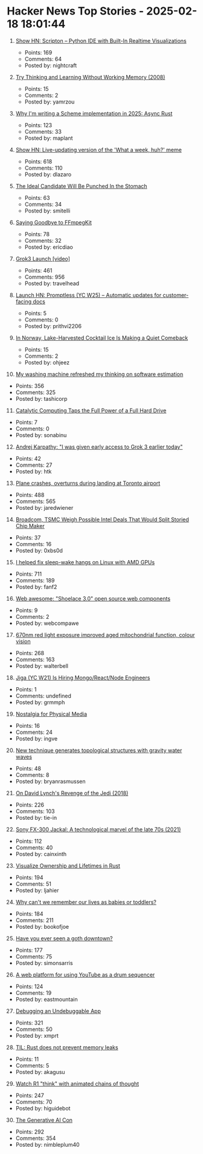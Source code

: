 # Hacker News Top Stories - 2025-02-18 18:01:44

1. [Show HN: Scripton – Python IDE with Built-In Realtime Visualizations](https://scripton.dev)
   - Points: 169
   - Comments: 64
   - Posted by: nightcraft

2. [Try Thinking and Learning Without Working Memory (2008)](https://sharpbrains.com/blog/2008/05/25/try-thinking-and-learning-without-working-memory/)
   - Points: 15
   - Comments: 2
   - Posted by: yamrzou

3. [Why I'm writing a Scheme implementation in 2025: Async Rust](https://maplant.com/2025-02-17-Why-I%27m-Writing-a-Scheme-Implementation-in-2025-(The-Answer-is-Async-Rust).html)
   - Points: 123
   - Comments: 33
   - Posted by: maplant

4. [Show HN: Live-updating version of the 'What a week, huh?' meme](https://tintin.dlazaro.ca/)
   - Points: 618
   - Comments: 110
   - Posted by: dlazaro

5. [The Ideal Candidate Will Be Punched In the Stomach](https://www.scottsmitelli.com/articles/ideal-candidate/)
   - Points: 63
   - Comments: 34
   - Posted by: smitelli

6. [Saying Goodbye to FFmpegKit](https://tanersener.medium.com/saying-goodbye-to-ffmpegkit-33ae939767e1)
   - Points: 78
   - Comments: 32
   - Posted by: ericdiao

7. [Grok3 Launch [video]](https://x.com/xai/status/1891699715298730482)
   - Points: 461
   - Comments: 956
   - Posted by: travelhead

8. [Launch HN: Promptless (YC W25) – Automatic updates for customer-facing docs](undefined)
   - Points: 5
   - Comments: 0
   - Posted by: prithvi2206

9. [In Norway, Lake-Harvested Cocktail Ice Is Making a Quiet Comeback](https://vinepair.com/articles/lake-harvested-cocktail-ice-returns/)
   - Points: 15
   - Comments: 2
   - Posted by: ohjeez

10. [My washing machine refreshed my thinking on software estimation](https://www.cosive.com/blog/my-washing-machine-refreshed-my-thinking-on-software-effort-estimation)
   - Points: 356
   - Comments: 325
   - Posted by: tashicorp

11. [Catalytic Computing Taps the Full Power of a Full Hard Drive](https://www.quantamagazine.org/catalytic-computing-taps-the-full-power-of-a-full-hard-drive-20250218/)
   - Points: 7
   - Comments: 0
   - Posted by: sonabinu

12. [Andrej Karpathy: "I was given early access to Grok 3 earlier today"](https://twitter.com/karpathy/status/1891720635363254772)
   - Points: 42
   - Comments: 27
   - Posted by: htk

13. [Plane crashes, overturns during landing at Toronto airport](https://www.cbc.ca/news/canada/toronto/toronto-pearson-overturned-airplane-1.7461227)
   - Points: 488
   - Comments: 565
   - Posted by: jaredwiener

14. [Broadcom, TSMC Weigh Possible Intel Deals That Would Split Storied Chip Maker](https://www.wsj.com/tech/broadcom-tsmc-eye-possible-intel-deals-that-would-split-storied-chip-maker-966b143b)
   - Points: 37
   - Comments: 16
   - Posted by: 0xbs0d

15. [I helped fix sleep-wake hangs on Linux with AMD GPUs](https://nyanpasu64.gitlab.io/blog/amdgpu-sleep-wake-hang/)
   - Points: 711
   - Comments: 189
   - Posted by: fanf2

16. [Web awesome: "Shoelace 3.0" open source web components](https://backers.webawesome.com)
   - Points: 9
   - Comments: 2
   - Posted by: webcompawe

17. [670nm red light exposure improved aged mitochondrial function, colour vision](https://www.nature.com/articles/s41598-021-02311-1)
   - Points: 268
   - Comments: 163
   - Posted by: walterbell

18. [Jiga (YC W21) Is Hiring Mongo/React/Node Engineers](https://www.ycombinator.com/companies/jiga/jobs/KMtdgpo-full-stack-engineer)
   - Points: 1
   - Comments: undefined
   - Posted by: grmmph

19. [Nostalgia for Physical Media](https://www.sicpers.info/2025/02/on-nostalgia-for-physical-media/)
   - Points: 16
   - Comments: 24
   - Posted by: ingve

20. [New technique generates topological structures with gravity water waves](https://phys.org/news/2025-02-tweezers-technique-generates-topological-gravity.html)
   - Points: 48
   - Comments: 8
   - Posted by: bryanrasmussen

21. [On David Lynch's Revenge of the Jedi (2018)](https://www.benningtonreview.org/adam-golaski)
   - Points: 226
   - Comments: 103
   - Posted by: tie-in

22. [Sony FX-300 Jackal: A technological marvel of the late 70s (2021)](https://swling.com/blog/2021/03/the-sony-fx-300-jackal-a-holy-grail-technological-marvel-of-the-late-70s/)
   - Points: 112
   - Comments: 40
   - Posted by: cainxinth

23. [Visualize Ownership and Lifetimes in Rust](https://github.com/cordx56/rustowl)
   - Points: 194
   - Comments: 51
   - Posted by: ljahier

24. [Why can't we remember our lives as babies or toddlers?](https://www.theguardian.com/science/2025/feb/16/why-cant-we-remember-our-lives-as-babies-or-toddlers)
   - Points: 184
   - Comments: 211
   - Posted by: bookofjoe

25. [Have you ever seen a goth downtown?](https://danco.substack.com/p/have-you-ever-seen-a-goth-downtown)
   - Points: 177
   - Comments: 75
   - Posted by: simonsarris

26. [A web platform for using YouTube as a drum sequencer](https://youtubesequencer.com/)
   - Points: 124
   - Comments: 19
   - Posted by: eastmountain

27. [Debugging an Undebuggable App](https://bryce.co/undebuggable/)
   - Points: 321
   - Comments: 50
   - Posted by: xmprt

28. [TIL: Rust does not prevent memory leaks](undefined)
   - Points: 11
   - Comments: 5
   - Posted by: akagusu

29. [Watch R1 "think" with animated chains of thought](https://github.com/dhealy05/frames_of_mind)
   - Points: 247
   - Comments: 70
   - Posted by: higuidebot

30. [The Generative AI Con](https://www.wheresyoured.at/longcon/)
   - Points: 292
   - Comments: 354
   - Posted by: nimbleplum40

